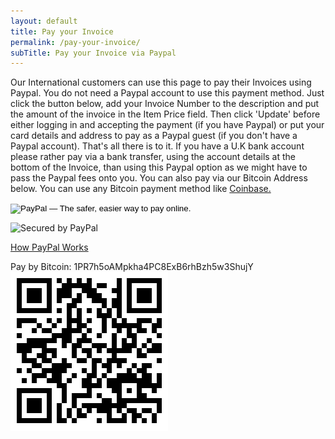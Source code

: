 ```yaml
---
layout: default
title: Pay your Invoice
permalink: /pay-your-invoice/
subTitle: Pay your Invoice via Paypal
---
```


Our International customers can use this page to pay their Invoices using Paypal. You do not need a Paypal account to use this payment method. Just click the button below, add your Invoice Number to the description and put the amount of the invoice in the Item Price field. Then click 'Update' before either logging in and accepting the payment (if you have Paypal) or put your card details and address to pay as a Paypal guest (if you don't have a Paypal account). That's all there is to it. If you have a U.K bank account please rather pay via a bank transfer, using the account details at the bottom of the Invoice, than using this Paypal option as we might have to pass the Paypal fees onto you.
You can also pay via our Bitcoin Address below. You can use any Bitcoin payment method like <a href="https://www.coinbase.com">Coinbase.</a>
<br>
<form action="https://www.paypal.com/cgi-bin/webscr" method="post"><input type="hidden" name="cmd" value="_s-xclick" /> <input type="hidden" name="hosted_button_id" value="Z5P9L7AQBNMFW" /> <input type="image" alt="PayPal — The safer, easier way to pay online." name="submit" src="https://www.paypalobjects.com/en_GB/i/btn/btn_paynowCC_LG.gif" /><img alt="" src="https://www.paypalobjects.com/en_GB/i/scr/pixel.gif" width="1" height="1" border="0" /></form>

![Secured by PayPal](https://www.paypalobjects.com/webstatic/mktg/logo/bdg_secured_by_pp_2line.png)

[How PayPal Works](https://www.paypal.com/uk/webapps/mpp/how-paypal-works)

Pay by Bitcoin:
1PR7h5oAMpkha4PC8ExB6rhBzh5w3ShujY<br>
<a href="bitcoin:1PR7h5oAMpkha4PC8ExB6rhBzh5w3ShujY">
  <img alt="BTC QR Code" src="/img/BTC.png">
</a>
